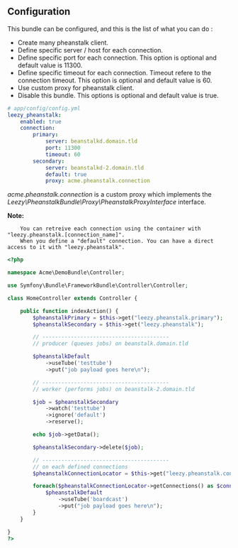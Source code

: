 ## Configuration

This bundle can be configured, and this is the list of what you can do :
* Create many pheanstalk client.
* Define specific server / host for each connection.
* Define specific port for each connection. This option is optional and default value is 11300.
* Define specific timeout for each connection. Timeout refere to the connection timeout. This option is optional and default value is 60.
* Use custom proxy for pheanstalk client.
* Disable this bundle. This options is optional and default value is true. 

``` yaml
# app/config/config.yml
leezy_pheanstalk:
    enabled: true
    connection:
        primary:
            server: beanstalkd.domain.tld
            port: 11300
            timeout: 60
        secondary:
            server: beanstalkd-2.domain.tld
            default: true
            proxy: acme.pheanstalk.connection
```

*acme.pheanstalk.connection* is a custom proxy which implements the *Leezy\PheanstalkBundle\Proxy\PheanstalkProxyInterface* interface.

**Note:**
```
    You can retreive each connection using the container with "leezy.pheanstalk.[connection_name]".
    When you define a "default" connection. You can have a direct access to it with "leezy.pheanstalk".
```

``` php
<?php

namespace Acme\DemoBundle\Controller;

use Symfony\Bundle\FrameworkBundle\Controller\Controller;

class HomeController extends Controller {

    public function indexAction() {
        $pheanstalkPrimary = $this->get("leezy.pheanstalk.primary");
        $pheanstalkSecondary = $this->get("leezy.pheanstalk");

        // ----------------------------------------
        // producer (queues jobs) on beanstalk.domain.tld

        $pheanstalkDefault
            ->useTube('testtube')
            ->put("job payload goes here\n");

        // ----------------------------------------
        // worker (performs jobs) on beanstalk-2.domain.tld

        $job = $pheanstalkSecondary
            ->watch('testtube')
            ->ignore('default')
            ->reserve();

        echo $job->getData();

        $pheanstalkSecondary->delete($job);

        // ----------------------------------------
        // on each defined connections
        $pheanstalkConnectionLocator = $this->get("leezy.pheanstalk.connection_locator");

        foreach($pheanstalkConnectionLocator->getConnections() as $connection) {
            $pheanstalkDefault
                ->useTube('boardcast')
                ->put("job payload goes here\n");
        }
    }

}
?>
```
